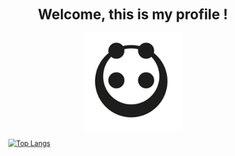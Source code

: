 <div align="center">
  <h1>Welcome, this is my profile !</h1>
  <img height="200px" width="200px" src="pandaMinimalist.png"/>
</div>

[![Top Langs](https://github-readme-stats.vercel.app/api/top-langs/?username=leonardodimarchi&layout=compact)](https://github.com/leonardodimarchi?tab=repositories)
